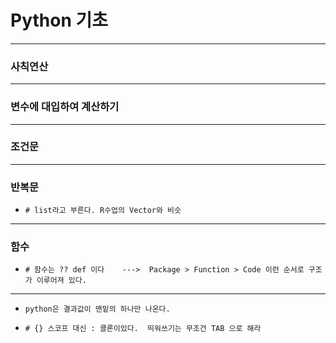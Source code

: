 # Python 기초
---
### 사칙연산
---
### 변수에 대입하여 계산하기
---
### 조건문 
---
### 반복문
-     # list라고 부른다. R수업의 Vector와 비슷 
---
### 함수
-     # 함수는 ?? def 이다    --->  Package > Function > Code 이런 순서로 구조가 이루어져 있다. 

---
-     python은 결과값이 맨밑의 하나만 나온다. 
-     # {} 스코프 대신 : 콜론이있다.  띄워쓰기는 무조건 TAB 으로 해라 

